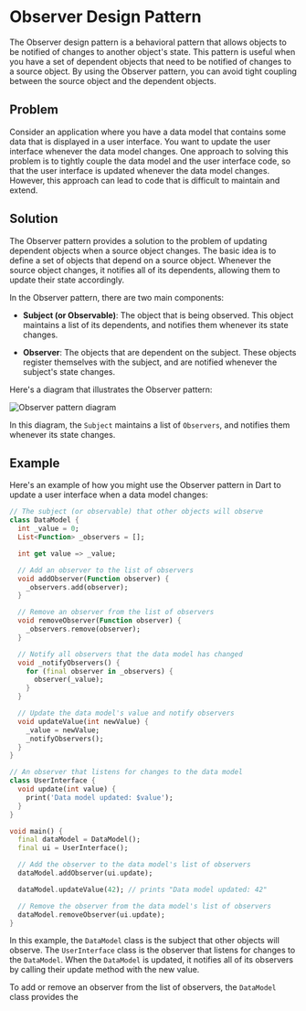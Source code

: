 # Observer Design Pattern

The Observer design pattern is a behavioral pattern that allows objects to be notified of changes to another object's state. This pattern is useful when you have a set of dependent objects that need to be notified of changes to a source object. By using the Observer pattern, you can avoid tight coupling between the source object and the dependent objects.

## Problem

Consider an application where you have a data model that contains some data that is displayed in a user interface. You want to update the user interface whenever the data model changes. One approach to solving this problem is to tightly couple the data model and the user interface code, so that the user interface is updated whenever the data model changes. However, this approach can lead to code that is difficult to maintain and extend.

## Solution

The Observer pattern provides a solution to the problem of updating dependent objects when a source object changes. The basic idea is to define a set of objects that depend on a source object. Whenever the source object changes, it notifies all of its dependents, allowing them to update their state accordingly.

In the Observer pattern, there are two main components:

- **Subject (or Observable)**: The object that is being observed. This object maintains a list of its dependents, and notifies them whenever its state changes.

- **Observer**: The objects that are dependent on the subject. These objects register themselves with the subject, and are notified whenever the subject's state changes.

Here's a diagram that illustrates the Observer pattern:

![Observer pattern diagram](https://refactoring.guru/images/patterns/diagrams/observer/structure.png)

In this diagram, the `Subject` maintains a list of `Observers`, and notifies them whenever its state changes.

## Example

Here's an example of how you might use the Observer pattern in Dart to update a user interface when a data model changes:

```dart
// The subject (or observable) that other objects will observe
class DataModel {
  int _value = 0;
  List<Function> _observers = [];

  int get value => _value;

  // Add an observer to the list of observers
  void addObserver(Function observer) {
    _observers.add(observer);
  }

  // Remove an observer from the list of observers
  void removeObserver(Function observer) {
    _observers.remove(observer);
  }

  // Notify all observers that the data model has changed
  void _notifyObservers() {
    for (final observer in _observers) {
      observer(_value);
    }
  }

  // Update the data model's value and notify observers
  void updateValue(int newValue) {
    _value = newValue;
    _notifyObservers();
  }
}

// An observer that listens for changes to the data model
class UserInterface {
  void update(int value) {
    print('Data model updated: $value');
  }
}

void main() {
  final dataModel = DataModel();
  final ui = UserInterface();

  // Add the observer to the data model's list of observers
  dataModel.addObserver(ui.update);

  dataModel.updateValue(42); // prints "Data model updated: 42"

  // Remove the observer from the data model's list of observers
  dataModel.removeObserver(ui.update);
}
```

In this example, the `DataModel` class is the subject that other objects will observe. The `UserInterface` class is the observer that listens for changes to the `DataModel`. When the `DataModel` is updated, it notifies all of its observers by calling their update method with the new value.

To add or remove an observer from the list of observers, the `DataModel` class provides the